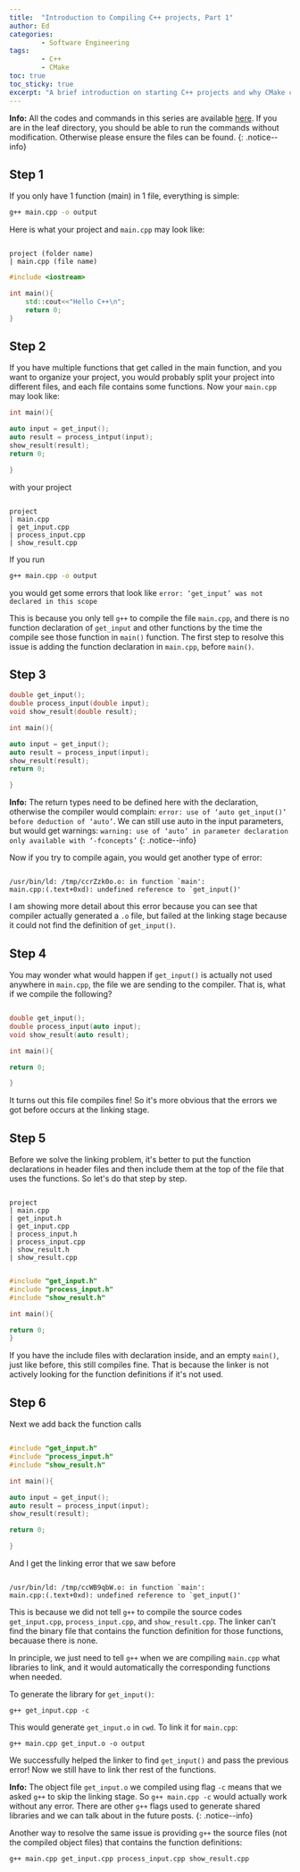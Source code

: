 ```yaml
---
title:  "Introduction to Compiling C++ projects, Part 1"
author: Ed
categories:
        - Software Engineering
tags:
        - C++
        - CMake
toc: true
toc_sticky: true
excerpt: "A brief introduction on starting C++ projects and why CMake can be useful with examples"
---
```



**Info:** All the codes and commands in this series are available [here](https://github.com/edwinchenyj/cpp_compilation_with_examples). If you are in the leaf directory, you should be able to run the commands without modification. Otherwise please ensure the files can be found.
{: .notice--info}
## Step 1

If you only have 1 function (main) in 1 file, everything is simple:

```bash
g++ main.cpp -o output
```

Here is what your project and `main.cpp` may look like:

```

project (folder name)
| main.cpp (file name)

```

``` c++
#include <iostream>

int main(){
    std::cout<<"Hello C++\n";
    return 0;
}

```

## Step 2

If you have multiple functions that get called in the main function, and you want to organize your project, you would probably split your project into different files, and each file contains some functions. Now your `main.cpp` may look like:

``` c++
int main(){

auto input = get_input();
auto result = process_intput(input);
show_result(result);
return 0;

}

```

with your project

```

project 
| main.cpp
| get_input.cpp
| process_input.cpp
| show_result.cpp

```

If you run

```bash
g++ main.cpp -o output
```

you would get some errors that look like
`error: ‘get_input’ was not declared in this scope`

This is because you only tell `g++` to compile the file `main.cpp`, and there is no function declaration of `get_input` and other functions by the time the compile see those function in `main()` function. The first step to resolve this issue is adding the function declaration in `main.cpp`, before `main()`.


## Step 3

``` c++
double get_input();
double process_input(double input);
void show_result(double result);

int main(){

auto input = get_input();
auto result = process_input(input);
show_result(result);
return 0;

}

```

**Info:** The return types need to be defined here with the declaration, otherwise the compiler would complain: `error: use of ‘auto get_input()’ before deduction of ‘auto’`. We can still use auto in the input parameters, but would get warnings:
`warning: use of ‘auto’ in parameter declaration only available with ‘-fconcepts’`
{: .notice--info}


Now if you try to compile again, you would get another type of error:

```

/usr/bin/ld: /tmp/ccrZzk0o.o: in function `main':
main.cpp:(.text+0xd): undefined reference to `get_input()'

```

I am showing more detail about this error because you can see that compiler actually generated a `.o` file, but failed at the linking stage because it could not find the definition of `get_input()`.

## Step 4

You may wonder what would happen if `get_input()` is actually not used anywhere in `main.cpp`, the file we are sending to the compiler. That is, what if we compile the following?

``` c++

double get_input();
double process_input(auto input);
void show_result(auto result);

int main(){

return 0;

}

```

It turns out this file compiles fine! So it's more obvious that the errors we got before occurs at the linking stage.


## Step 5

Before we solve the linking problem, it's better to put the function declarations in header files and then include them at the top of the file that uses the functions. So let's do that step by step.

```

project 
| main.cpp
| get_input.h
| get_input.cpp
| process_input.h
| process_input.cpp
| show_result.h
| show_result.cpp

```

``` c++

#include "get_input.h"
#include "process_input.h"
#include "show_result.h"

int main(){

return 0;
}

```

If you have the include files with declaration inside, and an empty `main()`, just like before, this still compiles fine. That is because the linker is not actively looking for the function definitions if it's not used.

## Step 6

Next we add back the function calls

``` c++

#include "get_input.h"
#include "process_input.h"
#include "show_result.h"

int main(){

auto input = get_input();
auto result = process_input(input);
show_result(result);

return 0;

}

```

And I get the linking error that we saw before

```

/usr/bin/ld: /tmp/ccWB9qbW.o: in function `main':
main.cpp:(.text+0xd): undefined reference to `get_input()'

```

This is because we did not tell `g++` to compile the source codes `get_input.cpp`, `process_input.cpp`, and `show_result.cpp`. The linker can't find the binary file that contains the function definition for those functions, becauase there is none.

In principle, we just need to tell `g++` when we are compiling `main.cpp` what libraries to link, and it would automatically the corresponding functions when needed.

To generate the library for `get_input()`:
```
g++ get_input.cpp -c
```
This would generate `get_input.o` in `cwd`. To link it for `main.cpp`:
```
g++ main.cpp get_input.o -o output
```

We successfully helped the linker to find `get_input()` and pass the previous error! Now we still have to link ther rest of the functions.

**Info:** The object file `get_input.o` we compiled using flag `-c` means that we asked `g++` to skip the linking stage. So `g++ main.cpp -c` would actually work without any error. There are other `g++` flags used to generate shared libraries and we can talk about in the future posts. 
{: .notice--info}

Another way to resolve the same issue is providing `g++` the source files (not the compiled object files) that contains the function definitions:

```
g++ main.cpp get_input.cpp process_input.cpp show_result.cpp
```